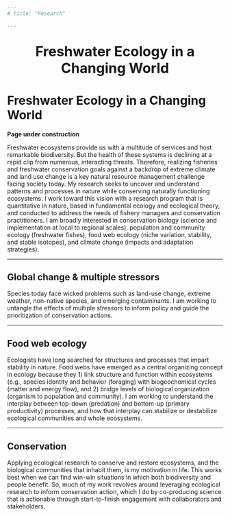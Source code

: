 ```yaml
---
# title: "Research"

---
```


<p style="text-align: center; font-size: 24pt; font-weight:bold">Freshwater Ecology in a Changing World</p>

# Freshwater Ecology in a Changing World
**Page under construction**

Freshwater ecosystems provide us with a multitude of services and host remarkable biodiversity. But the health of these systems is declining at a rapid clip from numerous, interacting threats. Therefore, realizing fisheries and freshwater conservation goals against a backdrop of extreme climate and land use change is a key natural resource management challenge facing society today. My research seeks to uncover and understand  patterns and processes in nature while conserving naturally functioning ecosystems. I work toward this vision with a research program that is quantitative in nature, based in fundamental ecology and ecological theory, and conducted to address the needs of fishery managers and conservation practitioners. I am broadly interested in conservation biology (science and implementation at local to regional scales), population and community ecology (freshwater fishes), food web ecology (niche variation, stability, and stable isotopes), and climate change (impacts and adaptation strategies). 

---

## **Global change & multiple stressors**

Species today face wicked problems such as land-use change, extreme weather, non-native species, and emerging contaminants. I am working to untangle the effects of multiple stressors to inform policy and guide the prioritization of conservation actions.  

---

## **Food web ecology**

Ecologists have long searched for structures and processes that impart stability in nature. Food webs have emerged as a central organizing concept in ecology because they 1) link structure and function within ecosystems (e.g., species identity and behavior (foraging) with biogeochemical cycles (matter and energy flow), and 2) bridge levels of biological organization (organism to population and community). I am working to understand the interplay between top-down (predation) and bottom-up (primary productivity) processes, and how that interplay can stabilize or destabilize ecological communities and whole ecosystems. 

---

## **Conservation**

Applying ecological research to conserve and restore ecosystems, and the biological communities that inhabit them, is my motivation in life. This works best when we can find win-win situations in which both biodiversity and people benefit. So, much of my work revolves around leveraging ecological research to inform conservation action, which I do by co-producing science that is actionable through start-to-finish engagement with collaborators and stakeholders. 